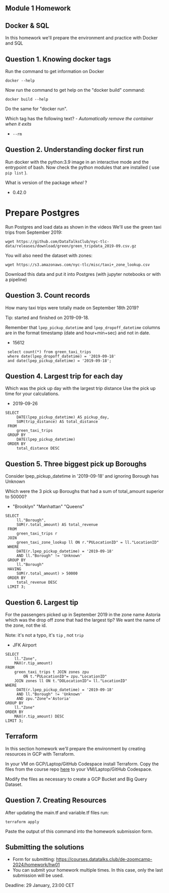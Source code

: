 ## Module 1 Homework

## Docker & SQL

In this homework we'll prepare the environment 
and practice with Docker and SQL


## Question 1. Knowing docker tags

Run the command to get information on Docker 

```docker --help```

Now run the command to get help on the "docker build" command:

```docker build --help```

Do the same for "docker run".

Which tag has the following text? - *Automatically remove the container when it exits* 

- `--rm`

## Question 2. Understanding docker first run 

Run docker with the python:3.9 image in an interactive mode and the entrypoint of bash.
Now check the python modules that are installed ( use ```pip list``` ). 

What is version of the package *wheel* ?

- 0.42.0 

# Prepare Postgres

Run Postgres and load data as shown in the videos
We'll use the green taxi trips from September 2019:

```wget https://github.com/DataTalksClub/nyc-tlc-data/releases/download/green/green_tripdata_2019-09.csv.gz```

You will also need the dataset with zones:

```wget https://s3.amazonaws.com/nyc-tlc/misc/taxi+_zone_lookup.csv```

Download this data and put it into Postgres (with jupyter notebooks or with a pipeline)


## Question 3. Count records 

How many taxi trips were totally made on September 18th 2019?

Tip: started and finished on 2019-09-18. 

Remember that `lpep_pickup_datetime` and `lpep_dropoff_datetime` columns are in the format timestamp (date and hour+min+sec) and not in date.

- 15612

```
 select count(*) from green_taxi_trips
 where date(lpep_dropoff_datetime) = '2019-09-18'
 and date(lpep_pickup_datetime) = '2019-09-18';
```

## Question 4. Largest trip for each day

Which was the pick up day with the largest trip distance
Use the pick up time for your calculations.

- 2019-09-26

```
SELECT
     DATE(lpep_pickup_datetime) AS pickup_day,
     SUM(trip_distance) AS total_distance
 FROM
     green_taxi_trips
 GROUP BY
     DATE(lpep_pickup_datetime)
 ORDER BY
     total_distance DESC
```
## Question 5. Three biggest pick up Boroughs

Consider lpep_pickup_datetime in '2019-09-18' and ignoring Borough has Unknown

Which were the 3 pick up Boroughs that had a sum of total_amount superior to 50000?

- "Brooklyn" "Manhattan" "Queens" 

```
SELECT
     ll."Borough",
     SUM(r.total_amount) AS total_revenue
 FROM
     green_taxi_trips r
 JOIN
     green_taxi_zone_lookup ll ON r."PULocationID" = ll."LocationID"
 WHERE
     DATE(r.lpep_pickup_datetime) = '2019-09-18'
     AND ll."Borough" != 'Unknown'
 GROUP BY
     ll."Borough"
 HAVING
     SUM(r.total_amount) > 50000
 ORDER BY
     total_revenue DESC
 LIMIT 3;
```

## Question 6. Largest tip

For the passengers picked up in September 2019 in the zone name Astoria which was the drop off zone that had the largest tip?
We want the name of the zone, not the id.

Note: it's not a typo, it's `tip` , not `trip`

- JFK Airport

```
SELECT 
	ll."Zone",
	MAX(r.tip_amount)
FROM 
	green_taxi_trips t JOIN zones zpu 
		ON t."PULocationID"= zpu."LocationID"
	JOIN zones ll ON t."DOLocationID"= ll."LocationID"
WHERE 
     DATE(r.lpep_pickup_datetime) = '2019-09-18'
     AND ll."Borough" != 'Unknown'
     AND zpu."Zone"='Astoria'
GROUP BY
	ll."Zone"
ORDER BY 
	MAX(r.tip_amount) DESC
LIMIT 3;
```


## Terraform

In this section homework we'll prepare the environment by creating resources in GCP with Terraform.

In your VM on GCP/Laptop/GitHub Codespace install Terraform. 
Copy the files from the course repo
[here](https://github.com/DataTalksClub/data-engineering-zoomcamp/tree/main/01-docker-terraform/1_terraform_gcp/terraform) to your VM/Laptop/GitHub Codespace.

Modify the files as necessary to create a GCP Bucket and Big Query Dataset.


## Question 7. Creating Resources

After updating the main.tf and variable.tf files run:

```
terraform apply
```

Paste the output of this command into the homework submission form.


## Submitting the solutions

* Form for submitting: https://courses.datatalks.club/de-zoomcamp-2024/homework/hw01
* You can submit your homework multiple times. In this case, only the last submission will be used. 

Deadline: 29 January, 23:00 CET
